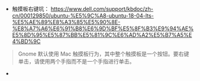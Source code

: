 - 触摸板右键坑：
https://www.dell.com/support/kbdoc/zh-cn/000129850/ubuntu-%E5%9C%A8-ubuntu-18-04-lts-%E5%AE%89%E8%A3%85%E5%90%8E-%E8%A7%A6%E6%91%B8%E6%9D%BF%E5%8F%B3%E9%94%AE%E5%8D%95%E5%87%BB%E5%81%9C%E6%AD%A2%E5%B7%A5%E4%BD%9C
> Gnome 默认使用 Mac 触摸板行为，其中整个触摸板是一个按钮。要右键单击，请使用两个手指而不是一个手指进行单击。

- 